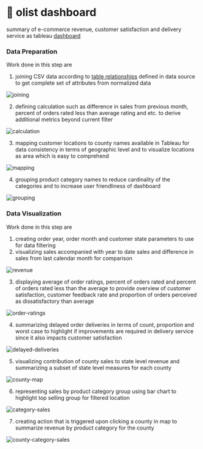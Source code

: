 # 💸 olist dashboard
summary of e-commerce revenue, customer satisfaction and delivery service as tableau [dashboard](https://public.tableau.com/views/OlistDashboard_16876242836040/e-commercedashboard?:language=en-US&:sid=&:display_count=n&:origin=viz_share_link)

### Data Preparation

Work done in this step are

1. joining CSV data according to [table relationships](https://i.imgur.com/HRhd2Y0.png) defined in data source to get complete set of attributes from normalized data

![joining](./imgs/joining.png)

2. defining calculation such as difference in sales from previous month, percent of orders rated less than average rating and etc. to derive additional metrics beyond current filter

![calculation](./imgs/calculation.png)

3. mapping customer locations to county names available in Tableau for data consistency in terms of geographic level and to  visualize locations as area which is easy to comprehend
    

![mapping](./imgs/mapping.png)

4. grouping product category names to reduce cardinality of the categories and to increase user friendliness of dashboard

![grouping](./imgs/grouping.png)

### Data Visualization

Work done in this step are

1. creating order year, order month and customer state parameters to use for data filtering
2. visualizing sales accompanied with year to date sales and difference in sales from last calendar month for comparison

![revenue](./imgs/sales.png)

3. displaying average of order ratings, percent of orders rated and percent of orders rated less than the average to provide overview of customer satisfaction, customer feedback rate and proportion of orders perceived as dissatisfactory than average

![order-ratings](./imgs/ratings.png)

4. summarizing delayed order deliveries in terms of count, proportion and worst case to highlight if improvements are required in delivery service since it also impacts customer satisfaction

![delayed-deliveries](./imgs/delays.png)

5. visualizing contribution of county sales to state level revenue and summarizing a subset of state level measures for each county

![county-map](./imgs/county.png)

6. representing sales by product category group using bar chart to highlight top selling group for filtered location

![category-sales](./imgs/category-sales.png)

7. creating action that is triggered upon clicking a county in map to summarize revenue by product category for the county

![county-category-sales](./imgs/filtered-category-sales.png)
